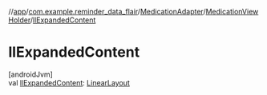 //[app](../../../../index.md)/[com.example.reminder_data_flair](../../index.md)/[MedicationAdapter](../index.md)/[MedicationViewHolder](index.md)/[llExpandedContent](ll-expanded-content.md)

# llExpandedContent

[androidJvm]\
val [llExpandedContent](ll-expanded-content.md): [LinearLayout](https://developer.android.com/reference/kotlin/android/widget/LinearLayout.html)
